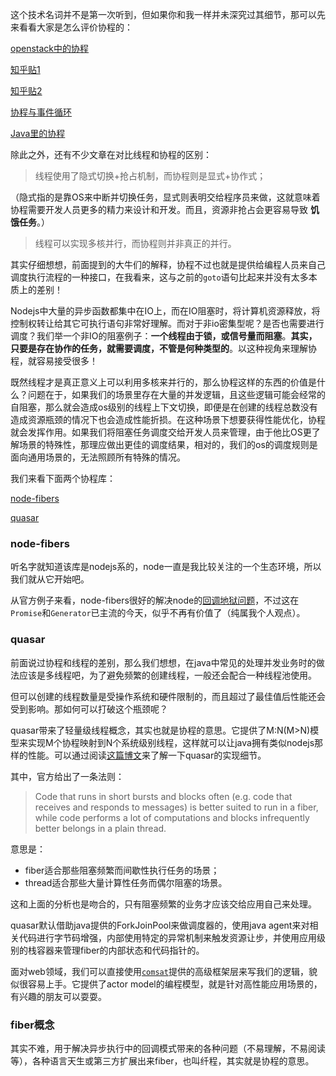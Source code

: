 这个技术名词并不是第一次听到，但如果你和我一样并未深究过其细节，那可以先来看看大家是怎么评价协程的：

[openstack中的协程](http://niusmallnan.github.io/_build/html/_templates/openstack/coroutine_usage.html)

[知乎贴1](https://www.zhihu.com/question/20511233)

[知乎贴2](https://www.zhihu.com/question/32218874/answer/55469714)

[协程与事件循环](http://www.ituring.com.cn/article/207808)

[Java里的协程](https://blog.maxleap.cn/archives/816)

除此之外，还有不少文章在对比线程和协程的区别：

> 线程使用了隐式切换+抢占机制，而协程则是显式+协作式；

（隐式指的是靠OS来中断并切换任务，显式则表明交给程序员来做，这就意味着协程需要开发人员更多的精力来设计和开发。而且，资源非抢占会更容易导致 **饥饿任务**。）

> 线程可以实现多核并行，而协程则并非真正的并行。

其实仔细想想，前面提到的大牛们的解释，协程不过也就是提供给编程人员来自己调度执行流程的一种接口，在我看来，这与之前的`goto`语句比起来并没有太多本质上的差别！

Nodejs中大量的异步函数都集中在IO上，而在IO阻塞时，将计算机资源释放，将控制权转让给其它可执行语句非常好理解。而对于非io密集型呢？是否也需要进行调度？我们举一个非IO的阻塞例子：**一个线程由于锁，或信号量而阻塞**。**其实，只要是存在协作的任务，就需要调度，不管是何种类型的**。以这种视角来理解协程，就容易接受很多！

既然线程才是真正意义上可以利用多核来并行的，那么协程这样的东西的价值是什么？问题在于，如果我们的场景里存在大量的并发逻辑，且这些逻辑可能会经常的自阻塞，那么就会造成os级别的线程上下文切换，即便是在创建的线程总数没有造成资源瓶颈的情况下也会造成性能折损。在这种场景下想要获得性能优化，协程就会发挥作用。如果我们将阻塞任务调度交给开发人员来管理，由于他比OS更了解场景的特殊性，那理应做出更佳的调度结果，相对的，我们的os的调度规则是面向通用场景的，无法照顾所有特殊的情况。


我们来看下面两个协程库：

[node-fibers](https://github.com/laverdet/node-fibers)

[quasar](https://github.com/puniverse/quasar)

### node-fibers

听名字就知道该库是nodejs系的，node一直是我比较关注的一个生态环境，所以我们就从它开始吧。

从官方例子来看，node-fibers很好的解决node的[回调地狱问题](https://bjouhier.wordpress.com/2012/03/11/fibers-and-threads-in-node-js-what-for/#show-last-Point)，不过这在`Promise`和`Generator`已主流的今天，似乎不再有价值了（纯属我个人观点）。

### quasar

前面说过协程和线程的差别，那么我们想想，在java中常见的处理并发业务时的做法应该是多线程吧，为了避免频繁的创建线程，一般还会配合一种线程池使用。

但可以创建的线程数量是受操作系统和硬件限制的，而且超过了最佳值后性能还会受到影响。那如何可以打破这个瓶颈呢？

quasar带来了轻量级线程概念，其实也就是协程的意思。它提供了M:N(M>N)模型来实现M个协程映射到N个系统级别线程，这样就可以让java拥有类似nodejs那样的性能。可以通过阅读[这篇博文](http://blog.paralleluniverse.co/2014/02/06/fibers-threads-strands/#show-last-Point)来了解一下quasar的实现细节。

其中，官方给出了一条法则：

> Code that runs in short bursts and blocks often (e.g. code that receives and responds to messages) is better suited to run in a fiber, while code performs a lot of computations and blocks infrequently better belongs in a plain thread.

意思是：

- fiber适合那些阻塞频繁而间歇性执行任务的场景；
- thread适合那些大量计算性任务而偶尔阻塞的场景。

这和上面的分析也是吻合的，只有阻塞频繁的业务才应该交给应用自己来处理。

quasar默认借助java提供的ForkJoinPool来做调度器的，使用java agent来对相关代码进行字节码增强，内部使用特定的异常机制来触发资源让步，并使用应用级别的栈容器来管理fiber的内部状态和代码指针的。

面对web领域，我们可以直接使用[`comsat`](http://www.paralleluniverse.co/comsat/)提供的高级框架层来写我们的逻辑，貌似很容易上手。它提供了actor model的编程模型，就是针对高性能应用场景的，有兴趣的朋友可以耍耍。

### fiber概念

其实不难，用于解决异步执行中的回调模式带来的各种问题（不易理解，不易阅读等），各种语言天生或第三方扩展出来fiber，也叫纤程，其实就是协程的意思。
